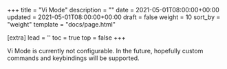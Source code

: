 +++
title = "Vi Mode"
description = ""
date = 2021-05-01T08:00:00+00:00
updated = 2021-05-01T08:00:00+00:00
draft = false
weight = 10
sort_by = "weight"
template = "docs/page.html"

[extra]
lead = ''
toc = true
top = false
+++

Vi Mode is currently not configurable. In the future, hopefully custom commands
and keybindings will be supported.
